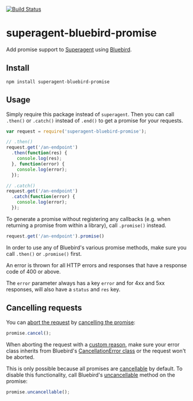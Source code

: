 [![Build Status](https://img.shields.io/travis/KyleAMathews/superagent-bluebird-promise/master.svg?style=flat-square)](http://travis-ci.org/KyleAMathews/superagent-bluebird-promise)

superagent-bluebird-promise
===========================

Add promise support to
[Superagent](http://visionmedia.github.io/superagent/) using
[Bluebird](https://github.com/petkaantonov/bluebird).

## Install
`npm install superagent-bluebird-promise`

## Usage
Simply require this package instead of `superagent`. Then you can call `.then()` or `.catch()` instead of `.end()` to get a promise for your requests.

```javascript
var request = require('superagent-bluebird-promise');

// .then()
request.get('/an-endpoint')
  .then(function(res) {
    console.log(res);
  }, function(error) {
    console.log(error);
  });

// .catch()
request.get('/an-endpoint')
  .catch(function(error) {
    console.log(error);
  });
```

To generate a promise without registering any callbacks (e.g. when returning a promise from within a library), call `.promise()` instead.

```javascript
request.get('/an-endpoint').promise()
```

In order to use any of Bluebird's various promise methods, make sure you call `.then()` or `.promise()` first.

An error is thrown for all HTTP errors and responses that have a response code of 400 or above.

The `error` parameter always has a key `error` and for 4xx and 5xx responses, will also have a `status` and `res` key.

## Cancelling requests

You can [abort the request](http://visionmedia.github.io/superagent/#aborting-requests) by [cancelling the promise](https://github.com/petkaantonov/bluebird/blob/master/API.md#cancelerror-reason---promise):

```js
promise.cancel();
```

When aborting the request with a [custom reason](https://github.com/petkaantonov/bluebird/blob/master/API.md#cancelerror-reason---promise), make sure your error class inherits from Bluebird's [CancellationError class](https://github.com/petkaantonov/bluebird/blob/master/API.md#cancellationerror) or the request won't be aborted.

This is only possible because all promises are [cancellable](https://github.com/petkaantonov/bluebird/blob/master/API.md#cancellable---promise) by default. To disable this functionality, call Bluebird's [uncancellable](https://github.com/petkaantonov/bluebird/blob/master/API.md#uncancellable---promise) method on the promise:

```js
promise.uncancellable();
```
